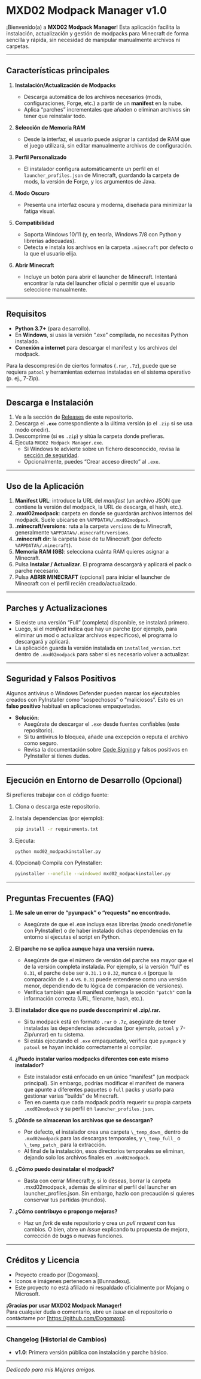 # MXD02 Modpack Manager v1.0

¡Bienvenido(a) a **MXD02 Modpack Manager**! Esta aplicación facilita la instalación, actualización y gestión de modpacks para Minecraft de forma sencilla y rápida, sin necesidad de manipular manualmente archivos ni carpetas.

---

## Características principales

1. **Instalación/Actualización de Modpacks**  
   - Descarga automática de los archivos necesarios (mods, configuraciones, Forge, etc.) a partir de un **manifest** en la nube.  
   - Aplica “parches” incrementales que añaden o eliminan archivos sin tener que reinstalar todo.

2. **Selección de Memoria RAM**  
   - Desde la interfaz, el usuario puede asignar la cantidad de RAM que el juego utilizará, sin editar manualmente archivos de configuración.

3. **Perfil Personalizado**  
   - El instalador configura automáticamente un perfil en el `launcher_profiles.json` de Minecraft, guardando la carpeta de mods, la versión de Forge, y los argumentos de Java.

4. **Modo Oscuro**  
   - Presenta una interfaz oscura y moderna, diseñada para minimizar la fatiga visual.

5. **Compatibilidad**  
   - Soporta Windows 10/11 (y, en teoría, Windows 7/8 con Python y librerías adecuadas).  
   - Detecta e instala los archivos en la carpeta `.minecraft` por defecto o la que el usuario elija.

6. **Abrir Minecraft**  
   - Incluye un botón para abrir el launcher de Minecraft. Intentará encontrar la ruta del launcher oficial o permitir que el usuario seleccione manualmente.

---

## Requisitos

- **Python 3.7+** (para desarrollo).  
- En **Windows**, si usas la versión “.exe” compilada, no necesitas Python instalado.  
- **Conexión a internet** para descargar el manifest y los archivos del modpack.

Para la descompresión de ciertos formatos (`.rar`, `.7z`), puede que se requiera `patool` y herramientas externas instaladas en el sistema operativo (p. ej., 7-Zip).

---

## Descarga e Instalación

1. Ve a la sección de [Releases](./releases) de este repositorio.  
2. Descarga el **`.exe`** correspondiente a la última versión (o el `.zip` si se usa modo onedir).  
3. Descomprime (si es `.zip`) y sitúa la carpeta donde prefieras.  
4. Ejecuta `MXD02 Modpack Manager.exe`.  
   - Si Windows te advierte sobre un fichero desconocido, revisa la [sección de seguridad](#seguridad-y-falsos-positivos).  
   - Opcionalmente, puedes “Crear acceso directo” al `.exe`.

---

## Uso de la Aplicación

1. **Manifest URL**: introduce la URL del *manifest* (un archivo JSON que contiene la versión del modpack, la URL de descarga, el hash, etc.).  
2. **.mxd02modpack**: carpeta en donde se guardarán archivos internos del modpack. Suele ubicarse en `%APPDATA%/.mxd02modpack`.  
3. **.minecraft/versions**: ruta a la carpeta `versions` de tu Minecraft, generalmente `%APPDATA%/.minecraft/versions`.  
4. **.minecraft dir**: la carpeta base de tu Minecraft (por defecto `%APPDATA%/.minecraft`).  
5. **Memoria RAM (GB)**: selecciona cuánta RAM quieres asignar a Minecraft.  
6. Pulsa **Instalar / Actualizar**. El programa descargará y aplicará el pack o parche necesario.  
7. Pulsa **ABRIR MINECRAFT** (opcional) para iniciar el launcher de Minecraft con el perfil recién creado/actualizado.

---

## Parches y Actualizaciones

- Si existe una versión “Full” (completa) disponible, se instalará primero.  
- Luego, si el *manifest* indica que hay un parche (por ejemplo, para eliminar un mod o actualizar archivos específicos), el programa lo descargará y aplicará.  
- La aplicación guarda la versión instalada en `installed_version.txt` dentro de `.mxd02modpack` para saber si es necesario volver a actualizar.

---

## Seguridad y Falsos Positivos

Algunos antivirus o Windows Defender pueden marcar los ejecutables creados con PyInstaller como “sospechosos” o “maliciosos”. Esto es un **falso positivo** habitual en aplicaciones empaquetadas.  
- **Solución**:  
  - Asegúrate de descargar el `.exe` desde fuentes confiables (este repositorio).  
  - Si tu antivirus lo bloquea, añade una excepción o reputa el archivo como seguro.  
  - Revisa la documentación sobre [Code Signing](https://learn.microsoft.com/en-us/windows/win32/seccrypto/code-signing) y falsos positivos en PyInstaller si tienes dudas.

---

## Ejecución en Entorno de Desarrollo (Opcional)

Si prefieres trabajar con el código fuente:

1. Clona o descarga este repositorio. 
 
2. Instala dependencias (por ejemplo):
   ```bash
   pip install -r requirements.txt

3. Ejecuta:
   ```bash
   python mxd02_modpackinstaller.py

4. (Opcional) Compila con PyInstaller:
   ```bash
   pyinstaller --onefile --windowed mxd02_modpackinstaller.py

---

## Preguntas Frecuentes (FAQ)

1. **Me sale un error de “pyunpack” o “requests” no encontrado.**
   - Asegúrate de que el .exe incluya esas librerías (modo onedir/onefile con PyInstaller) o de haber instalado dichas dependencias en tu entorno si ejecutas el script en Python.

2. **El parche no se aplica aunque haya una versión nueva.**
   - Asegúrate de que el número de versión del parche sea mayor que el de la versión completa instalada. Por ejemplo, si la versión “full” es `0.31`, el parche debe ser `0.31.1` o `0.32`, nunca `0.4` (porque la comparación de `0.4` vs. `0.31` puede entenderse como una versión menor, dependiendo de tu lógica de comparación de versiones).
   - Verifica también que el manifest contenga la sección `"patch"` con la información correcta (URL, filename, hash, etc.).

3. **El instalador dice que no puede descomprimir el .zip/.rar.**
   - Si tu modpack está en formato `.rar` o `.7z`, asegúrate de tener instaladas las dependencias adecuadas (por ejemplo, `patool` y 7-Zip/unrar) en tu sistema.  
   - Si estás ejecutando el `.exe` empaquetado, verifica que `pyunpack` y `patool` se hayan incluido correctamente al compilar.

4. **¿Puedo instalar varios modpacks diferentes con este mismo instalador?**
   - Este instalador está enfocado en un único “manifest” (un modpack principal). Sin embargo, podrías modificar el manifest de manera que apunte a diferentes paquetes o `full` packs y usarlo para gestionar varias “builds” de Minecraft.  
   - Ten en cuenta que cada modpack podría requerir su propia carpeta `.mxd02modpack` y su perfil en `launcher_profiles.json`.

5. **¿Dónde se almacenan los archivos que se descargan?**
   - Por defecto, el instalador crea una carpeta `\_temp_down_` dentro de `.mxd02modpack` para las descargas temporales, y `\_temp_full_` o `\_temp_patch_` para la extracción.  
   - Al final de la instalación, esos directorios temporales se eliminan, dejando solo los archivos finales en `.mxd02modpack`.

6. **¿Cómo puedo desinstalar el modpack?**
   - Basta con cerrar Minecraft y, si lo deseas, borrar la carpeta .mxd02modpack, además de eliminar el perfil del launcher en launcher_profiles.json. Sin embargo, hazlo con precaución si quieres conservar tus partidas (mundos).

7. **¿Cómo contribuyo o propongo mejoras?**
   - Haz un *fork* de este repositorio y crea un *pull request* con tus cambios. O bien, abre un *Issue* explicando tu propuesta de mejora, corrección de bugs o nuevas funciones.

---

## Créditos y Licencia

- Proyecto creado por [Dogomaxo].  
- Iconos e imágenes pertenecen a [Bunnadexu].  
- Este proyecto no está afiliado ni respaldado oficialmente por Mojang o Microsoft.

**¡Gracias por usar MXD02 Modpack Manager!**  
Para cualquier duda o comentario, abre un _Issue_ en el repositorio o contáctame por [https://github.com/Dogomaxo].

---

### Changelog (Historial de Cambios)

- **v1.0**: Primera versión pública con instalación y parche básico.  

---

_Dedicado para mis Mejores amigos._